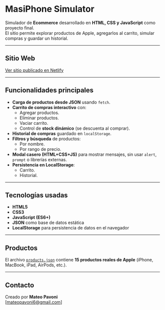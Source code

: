 # MasiPhone Simulator

Simulador de **Ecommerce** desarrollado en **HTML, CSS y JavaScript** como proyecto final.  
El sitio permite explorar productos de Apple, agregarlos al carrito, simular compras y guardar un historial.  

---
## Sitio Web

[Ver sitio publicado en Netlify](simulador-ecommerce-masiphone.netlify.app)

---

## Funcionalidades principales
- **Carga de productos desde JSON** usando `fetch`.
- **Carrito de compras interactivo** con:
  - Agregar productos.
  - Eliminar productos.
  - Vaciar carrito.
  - Control de **stock dinámico** (se descuenta al comprar).
- **Historial de compras** guardado en `localStorage`.
- **Filtros y búsqueda** de productos:
  - Por nombre.
  - Por rango de precio.
- **Modal casero (HTML+CSS+JS)** para mostrar mensajes, sin usar `alert`, `prompt` o librerías externas.
- **Persistencia en LocalStorage**:
  - Carrito.
  - Historial.

---

## Tecnologías usadas
- **HTML5**
- **CSS3**
- **JavaScript (ES6+)**
- **JSON** como base de datos estática
- **LocalStorage** para persistencia de datos en el navegador
   
---

## Productos
El archivo [`products.json`](products.json) contiene **15 productos reales de Apple** (iPhone, MacBook, iPad, AirPods, etc.).  

---
##  Contacto

Creado por **Mateo Pavoni**  
[mateopavoni6@gmail.com]   
